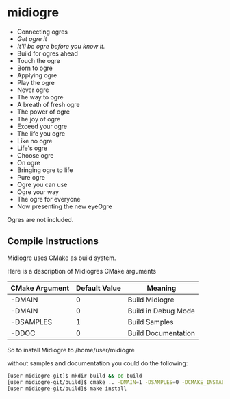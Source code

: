midiogre
========
- Connecting ogres
- *Get ogre it*
- *It'll be ogre before you know it.*
- Build for ogres ahead
- Touch the ogre
- Born to ogre
- Applying ogre
- Play the ogre
- Never ogre
- The way to ogre
- A breath of fresh ogre
- The power of ogre
- The joy of ogre
- Exceed your ogre
- The life you ogre
- Like no ogre
- Life's ogre
- Choose ogre
- On ogre
- Bringing ogre to life
- Pure ogre
- Ogre you can use
- Ogre your way
- The ogre for everyone
- Now presenting the new eyeOgre

Ogres are not included.

Compile Instructions
--------------------
Midiogre uses CMake as build system.

Here is a description of Midiogres CMake arguments

CMake Argument  | Default Value | Meaning
-------------   | ------------- | -------------
-DMAIN          |       0       | Build Midiogre
-DMAIN          |       0       | Build in Debug Mode
-DSAMPLES       |       1       | Build Samples
-DDOC           |       0       | Build Documentation

So to install Midiogre to /home/user/midiogre 

without samples and documentation you could do the following:

```bash
[user midiogre-git]$ mkdir build && cd build
[user midiogre-git/build]$ cmake .. -DMAIN=1 -DSAMPLES=0 -DCMAKE_INSTALL_PREFIX=/home/user/midiogre
[user midiogre-git/build]$ make install
```
